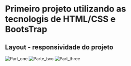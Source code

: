 # Primeiro projeto utilizando as tecnologis de HTML/CSS e BootsTrap
## Layout - responsividade do projeto
![Part_one](https://github.com/SantosFab/First-Web-Project---Spotify/assets/104435547/7afc441b-4723-4480-8e51-41154f50feb1)
![Parte_two](https://github.com/SantosFab/First-Web-Project---Spotify/assets/104435547/4b812126-a4f4-4b28-a394-5b8d20b792be)
![Part_three](https://github.com/SantosFab/First-Web-Project---Spotify/assets/104435547/a95634ad-b2c5-4f37-96ed-f7cd4592f237)
